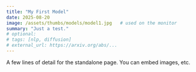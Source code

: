 ```yaml
---
title: "My First Model"
date: 2025-08-20
image: /assets/thumbs/models/model1.jpg   # used on the monitor
summary: "Just a test."
# optional:
# tags: [nlp, diffusion]
# external_url: https://arxiv.org/abs/...
---
```

A few lines of detail for the standalone page. You can embed images, etc.